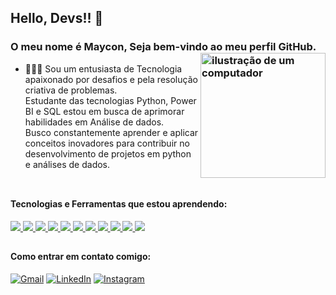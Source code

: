 

## Hello, Devs!! 👋
### O meu nome é Maycon, Seja bem-vindo ao meu perfil GitHub. <img src="https://raw.githubusercontent.com/MicaelliMedeiros/micaellimedeiros/master/image/computer-illustration.png" alt="ilustração de um computador" min-width="200px" max-width="200px" width="200px" align="right">

- 👨🏾‍💻 Sou um entusiasta de Tecnologia apaixonado por desafios e pela resolução criativa de problemas.<br> Estudante das tecnologias Python, Power BI e SQL estou em busca de aprimorar habilidades em Análise de dados.<br> Busco constantemente aprender e aplicar conceitos inovadores para contribuir no desenvolvimento de projetos em python e análises de dados.<br><br>

##

#### Tecnologias e Ferramentas que estou aprendendo:
<div>
   <a href="https://developer.mozilla.org/pt-BR/docs/Web/Python">
  <img src="https://skillicons.dev/icons?i=python"/>
</a>
   <a href="https://developer.mozilla.org/pt-BR/docs/Web/MySql">
  <img src="https://skillicons.dev/icons?i=sql"/>
</a>
  <a href="https://developer.mozilla.org/pt-BR/docs/Web/Html">
  <img src="https://skillicons.dev/icons?i=html"/>
</a>
<a href="https://developer.mozilla.org/pt-BR/docs/Web/Css">
  <img src="https://skillicons.dev/icons?i=css"/>
</a> 
<a href="https://developer.mozilla.org/pt-BR/docs/Web/Javascript">
  <img src="https://skillicons.dev/icons?i=javascript"/>
</a>
<a href="https://developer.mozilla.org/pt-BR/docs/Web/React">
  <img src="https://skillicons.dev/icons?i=react"/>
</a> 
<a href="https://developer.mozilla.org/pt-BR/docs/Web/NodeJs">
  <img src="https://skillicons.dev/icons?i=nodejs"/>
</a> 
</a>
<a href="https://git-scm.com" >
  <img src="https://skillicons.dev/icons?i=git"/>
</a>
<a href="https://github.com/pt" >
  <img src="https://skillicons.dev/icons?i=github"/>
</a>
<a href="https://code.visualstudio.com" >
  <img src="https://skillicons.dev/icons?i=vscode"/>
</a>
<a href="https://powershell.com" >
  <img src="https://skillicons.dev/icons?i=powershell"/>
</a>
</div>

##

#### Como entrar em contato comigo:

<div>
  
[![Gmail](https://img.shields.io/badge/Gmail-D14836?style=for-the-badge&logo=gmail&logoColor=white)](mailto:mgr8272@gmail.com)
[![LinkedIn](https://img.shields.io/badge/LinkedIn-0077B5?style=for-the-badge&logo=linkedin&logoColor=white)](https://www.linkedin.com/in/maycon-rocha-7b8759164/)
[![Instagram](https://img.shields.io/badge/Instagram-E4405F?style=for-the-badge&logo=instagram&logoColor=white)](https://www.instagram.com/maycongr)
</div>


